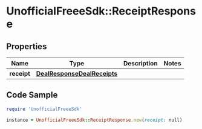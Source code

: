 # UnofficialFreeeSdk::ReceiptResponse

## Properties

Name | Type | Description | Notes
------------ | ------------- | ------------- | -------------
**receipt** | [**DealResponseDealReceipts**](DealResponseDealReceipts.md) |  | 

## Code Sample

```ruby
require 'UnofficialFreeeSdk'

instance = UnofficialFreeeSdk::ReceiptResponse.new(receipt: null)
```


